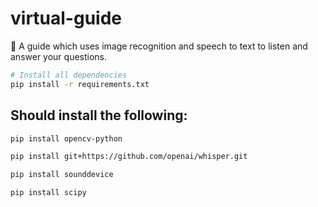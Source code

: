 # virtual-guide
🤖 A guide which uses image recognition and speech to text to listen and answer your questions.

``` bash
# Install all dependencies
pip install -r requirements.txt
```

## Should install the following: 

``` bash
pip install opencv-python

pip install git+https://github.com/openai/whisper.git 

pip install sounddevice

pip install scipy
```
